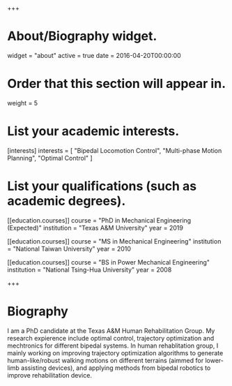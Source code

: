 +++
# About/Biography widget.
widget = "about"
active = true
date = 2016-04-20T00:00:00

# Order that this section will appear in.
weight = 5

# List your academic interests.
[interests]
  interests = [
    "Bipedal Locomotion Control",
    "Multi-phase Motion Planning",
    "Optimal Control"
  ]

# List your qualifications (such as academic degrees).
[[education.courses]]
  course = "PhD in Mechanical Engineering (Expected)"
  institution = "Texas A&M University"
  year = 2019

[[education.courses]]
  course = "MS in Mechanical Engineering"
  institution = "National Taiwan University"
  year = 2010

[[education.courses]]
  course = "BS in Power Mechanical Engineering"
  institution = "National Tsing-Hua University"
  year = 2008
 
+++

# Biography

I am a PhD candidate at the Texas A&M Human Rehabilitation Group. My research expierence include optimal control, trajectory optimization and mechtronics for different bipedal systems.
In human rehablitation group, I mainly working on improving trajectory optimization algorithms to generate human-like/robust walking motions on different terrains (aimmed for lower-limb assisting devices), and applying methods from bipedal robotics to improve rehabilitation device.
